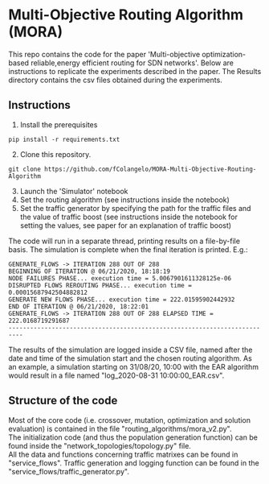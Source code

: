 # Multi-Objective Routing Algorithm (MORA)
This repo contains the code for the paper 'Multi-objective optimization-based reliable,energy efficient routing for SDN networks'.
Below are instructions to replicate the experiments described in the paper.
The Results directory contains the csv files obtained during the experiments.

## Instructions
1) Install the prerequisites <br>
```
pip install -r requirements.txt
```
2) Clone this repository. <br>
```
git clone https://github.com/fColangelo/MORA-Multi-Objective-Routing-Algorithm
```
3) Launch the 'Simulator' notebook
4) Set the routing algorithm (see instructions inside the notebook)
5) Set the traffic generator by specifying the path for the traffic files and the value of traffic boost (see instructions inside the notebook for setting the values, see paper for an explanation of traffic boost)

The code will run in a separate thread, printing results on a file-by-file basis. The simulation is complete when the final iteration is printed. E.g.: <br>
```
GENERATE_FLOWS -> ITERATION 288 OUT OF 288 
BEGINNING OF ITERATION @ 06/21/2020, 18:18:19   
NODE FAILURES PHASE... execution time = 5.0067901611328125e-06
DISRUPTED FLOWS REROUTING PHASE... execution time = 0.00015687942504882812 
GENERATE NEW FLOWS PHASE... execution time = 222.01595902442932 
END OF ITERATION @ 06/21/2020, 18:22:01   
GENERATE_FLOWS -> ITERATION 288 OUT OF 288 ELAPSED TIME = 222.0168719291687 
--------------------------------------------------------------------------
```
The results of the simulation are logged inside a CSV file, named after the date and time of the simulation start and the chosen routing algorithm. As an example, a simulation starting on 31/08/20, 10:00 with the EAR algorithm would result in a file named "log_2020-08-31 10:00:00_EAR.csv".

## Structure of the code

Most of the core code (i.e. crossover, mutation, optimization and solution evaluation) is contained in the file "routing_algorithms/mora_v2.py". <br> The initialization code (and thus the population generation function) can be found inside the "network_topologies/topology.py" file. <br>
All the data and functions concerning traffic matrixes can be found in "service_flows". Traffic generation and logging function can be found in the "service_flows/traffic_generator.py". <br>
